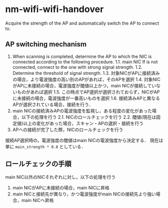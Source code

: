 # nm-wifi-wifi-handover

Acquire the strength of the AP and automatically switch the AP to connect to.

## AP switching mechanism

1. When scanning is completed, determine the AP to which the NIC is connected according to the following procedure.
  1.1. main NIC If is not connected, connect to the one with strong signal strength.
  1.2. Determine the threshold of signal strength.
  1.3. 対象NICがAPに接続済みの場合，より電波強度の高い別のAPがあれば，そのAPを選択
  1.4. 対象NICがAPに未接続の場合，電波強度が閾値以上かつ，main NICが接続していないものがあれば選択
  1.5. この時点でAP選択が選択されておらず，NICがAPに未接続の場合，電波強度が一番高いものを選択
  1.6. 接続済みAPと異なるAPが選択されている場合，接続を行う．
2. main NICの接続済みAPの電波強度を監視し，ある程度の変化があった場合，以下の処理を行う
  2.1. NICのロールチェックを行う
  2.2. 閾値(現在は固定値)以上の変化があった場合，スキャン・APの選択・接続を行う
3. APへの接続が完了した際，NICのロールチェックを行う

接続AP選択時の，電波強度の閾値はmain NICの電波強度から決定する．
現在は単に `main_strength * 0.8` としている．


## ロールチェックの手順

main NIC以外のNICそれぞれに対し，以下の処理を行う
1. main NICがAPに未接続の場合，main NICに昇格
3. main NICと接続先が異なり，かつ電波強度がmain NICの接続先より強い場合，main NICへ昇格

